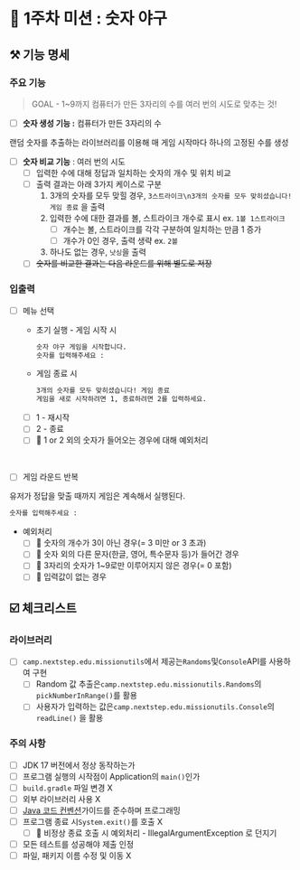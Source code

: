 # 🚀 1주차 미션 : 숫자 야구

## ⚒️ 기능 명세

### 주요 기능

> GOAL - 1~9까지 컴퓨터가 만든 3자리의 수를 여러 번의 시도로 맞추는 것!
>

- [ ]  **숫자 생성 기능 :** 컴퓨터가 만든 3자리의 수

랜덤 숫자를 추출하는 라이브러리를 이용해 매 게임 시작마다 하나의 고정된 수를 생성

- [ ]  **숫자 비교 기능** : 여러 번의 시도
    - [ ]  입력한 수에 대해 정답과 일치하는 숫자의 개수 및 위치 비교
    - [ ]  출력 결과는 아래 3가지 케이스로 구분
        1. 3개의 숫자를 모두 맞힐 경우, `3스트라이크\n3개의 숫자를 모두 맞히셨습니다! 게임 종료` 을 출력
        2. 입력한 수에 대한 결과를 볼, 스트라이크 개수로 표시 ex. `1볼 1스트라이크`
            - [ ]  개수는 볼, 스트라이크를 각각 구분하여 일치하는 만큼 1 증가
            - [ ]  개수가 0인 경우, 출력 생략 ex. `2볼`
        3. 하나도 없는 경우, `낫싱`을 출력
    - [ ]  ~~숫자를 비교한 결과는 다음 라운드를 위해 별도로 저장~~

### 입출력

- [ ]  메뉴 선택
    - 초기 실행 - 게임 시작 시

        ```markdown
        숫자 야구 게임을 시작합니다.
        숫자를 입력해주세요 :
        ```

    - 게임 종료 시

        ```markdown
        3개의 숫자를 모두 맞히셨습니다! 게임 종료
        게임을 새로 시작하려면 1, 종료하려면 2를 입력하세요.
        ```

    - [ ]  1 - 재시작
    - [ ]  2 - 종료
    - [ ]  🚨 1 or 2 외의 숫자가 들어오는 경우에 대해 예외처리

  <br/>

- [ ]  게임 라운드 반복

  유저가 정답을 맞출 때까지 게임은 계속해서 실행된다.
   ```markdown
   숫자를 입력해주세요 :
   ```
- 예외처리
    - [ ]  🚨 숫자의 개수가 3이 아닌 경우(= 3 미만 or 3 초과)
    - [ ]  🚨 숫자 외의 다른 문자(한글, 영어, 특수문자 등)가 들어간 경우
    - [ ]  🚨 3자리의 숫자가 1~9로만 이루어지지 않은 경우(= 0 포함)
    - [ ]  🚨 입력값이 없는 경우

## ☑️ 체크리스트

### 라이브러리

- [ ]  `camp.nextstep.edu.missionutils`에서 제공는`Randoms`및`Console`API를 사용하여 구현
    - [ ]  Random 값 추출은`camp.nextstep.edu.missionutils.Randoms`의`pickNumberInRange()`를 활용
    - [ ]  사용자가 입력하는 값은`camp.nextstep.edu.missionutils.Console`의`readLine()` 을 활용

### 주의 사항

- [ ]  JDK 17 버전에서 정상 동작하는가
- [ ]  프로그램 실행의 시작점이 Application의 `main()`인가
- [ ]  `build.gradle` 파일 변경 X
- [ ]  외부 라이브러리 사용 X
- [ ]  [Java 코드 컨벤션](https://github.com/woowacourse/woowacourse-docs/tree/master/styleguide/java)가이드를 준수하며 프로그래밍
- [ ]  프로그램 종료 시`System.exit()`를 호출 X
    - [ ]  🚨 비정상 종료 호출 시 예외처리 - IllegalArgumentException 로 던지기
- [ ]  모든 테스트를 성공해야 제출 인정
- [ ]  파일, 패키지 이름 수정 및 이동 X